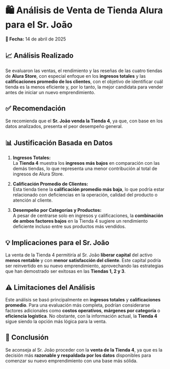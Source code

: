 # 🛍️ Análisis de Venta de Tienda Alura para el Sr. João

**📅 Fecha:** 14 de abril de 2025


## 📈 Análisis Realizado

Se evaluaron las ventas, el rendimiento y las reseñas de las cuatro tiendas de **Alura Store**, con especial enfoque en los **ingresos totales** y las **calificaciones promedio de los clientes**, con el objetivo de identificar cuál tienda es la menos eficiente y, por lo tanto, la mejor candidata para vender antes de iniciar un nuevo emprendimiento.


## ✅ Recomendación

Se recomienda que el **Sr. João venda la Tienda 4**, ya que, con base en los datos analizados, presenta el peor desempeño general.


## 📊 Justificación Basada en Datos

1. **Ingresos Totales:**  
   La **Tienda 4** muestra los **ingresos más bajos** en comparación con las demás tiendas, lo que representa una menor contribución al total de ingresos de Alura Store.

2. **Calificación Promedio de Clientes:**  
   Esta tienda tiene la **calificación promedio más baja**, lo que podría estar relacionado con deficiencias en la operación, calidad del producto o atención al cliente.

3. **Desempeño por Categorías y Productos:**  
   A pesar de centrarse solo en ingresos y calificaciones, la **combinación de ambos factores bajos** en la Tienda 4 sugiere un rendimiento deficiente incluso entre sus productos más vendidos.


## 💡 Implicaciones para el Sr. João

La venta de la Tienda 4 permitiría al Sr. João **liberar capital** del activo **menos rentable** y con **menor satisfacción del cliente**. Este capital podría ser reinvertido en su nuevo emprendimiento, aprovechando las estrategias que han demostrado ser exitosas en las **Tiendas 1, 2 y 3**.


## ⚠️ Limitaciones del Análisis

Este análisis se basó principalmente en **ingresos totales** y **calificaciones promedio**. Para una evaluación más completa, podrían considerarse factores adicionales como **costos operativos**, **márgenes por categoría** o **eficiencia logística**. No obstante, con la información actual, la **Tienda 4** sigue siendo la opción más lógica para la venta.


## 🧾 Conclusión

Se aconseja al Sr. João proceder con la **venta de la Tienda 4**, ya que es la decisión más **razonable y respaldada por los datos** disponibles para comenzar su nuevo emprendimiento con una base más sólida.

